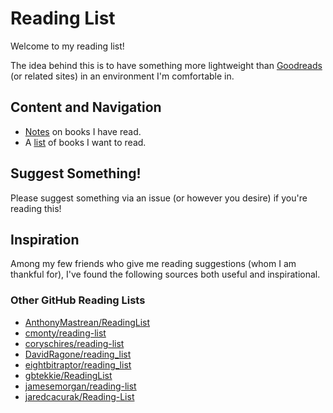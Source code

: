 # Reading List

Welcome to my reading list!

The idea behind this is to have something more lightweight than
[Goodreads](http://www.goodreads.com/) (or related sites)
in an environment I'm comfortable in.

## Content and Navigation

+ [Notes](http://github.com/bamos/reading-list/blob/master/notes.md)
  on books I have read.
+ A [list](http://github.com/bamos/reading-list/blob/master/to-read.md)
  of books I want to read.

## Suggest Something!

Please suggest something via an issue (or however you desire) if you're
reading this!

## Inspiration

Among my few friends who give me reading suggestions (whom I am thankful
for), I've found the following sources both useful and inspirational.

### Other GitHub Reading Lists
+ [AnthonyMastrean/ReadingList](http://github.com/AnthonyMastrean/ReadingList)
+ [cmonty/reading-list](http://github.com/cmonty/reading-list)
+ [coryschires/reading-list](http://github.com/coryschires/reading-list)
+ [DavidRagone/reading\_list](http://github.com/DavidRagone/reading_list)
+ [eightbitraptor/reading\_list](http://github.com/eightbitraptor/reading_list)
+ [gbtekkie/ReadingList](http://github.com/gbtekkie/ReadingList)
+ [jamesemorgan/reading-list](http://github.com/jamesemorgan/reading-list)
+ [jaredcacurak/Reading-List](http://github.com/jaredcacurak/Reading-List)
